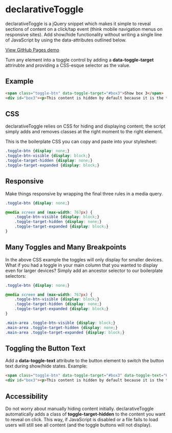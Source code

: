 declarativeToggle
=================

declarativeToggle is a jQuery snippet which makes it simple to reveal sections of content on a click/tap event (think mobile navigation menus on responsive sites). Add show/hide functionality without writing a single line of JavaScript by using the data-attributes outlined below.

[View GitHub Pages demo](http://learnwebcode.github.io/declarativeToggle/)

Turn any element into a toggle control by adding a **data-toggle-target** attrirubte and providing a CSS-esque selector as the value.

Example
------------

```html
<span class="toggle-btn" data-toggle-target="#box3">Show box 3</span>
<div id="box3"><p>This content is hidden by default because it is the target of a toggle button. Clicking on the above span will reveal this content.</p></div>
```

CSS
---
declarativeToggle relies on CSS for hiding and displaying content; the script simply adds and removes classes at the right moment to the right element.

This is the boilerplate CSS you can copy and paste into your stylesheet:

```css
.toggle-btn {display: none;}
.toggle-btn-visible {display: block;}
.toggle-target-hidden {display: none;}
.toggle-target-expanded {display: block;}
```

Responsive
----------	
Make things responsive by wrapping the final three rules in a media query.
```css
.toggle-btn {display: none;}

@media screen and (max-width: 767px) {
	.toggle-btn-visible {display: block;}
	.toggle-target-hidden {display: none;}
	.toggle-target-expanded {display: block;}
}
```
Many Toggles and Many Breakpoints
---------------------------------
In the above CSS example the toggles will only display for smaller devices.  What if you had a toggle in your main column that you wanted to display even for larger devices? Simply add an ancestor selector to our boilerplate selectors:

```css
.toggle-btn {display: none;}

@media screen and (max-width: 767px) {
	.toggle-btn-visible {display: block;}
	.toggle-target-hidden {display: none;}
	.toggle-target-expanded {display: block;}
}

.main-area .toggle-btn-visible {display: block;}
.main-area .toggle-target-hidden {display: none;}
.main-area .toggle-target-expanded {display: block;}
```

Toggling the Button Text
------------------------
Add a **data-toggle-text** attribute to the button element to switch the button text during show/hide states. Example:
```html
<span class="toggle-btn" data-toggle-target="#box3" data-toggle-text="Hide box 3">Show box 3</span>
<div id="box3"><p>This content is hidden by default because it is the target of a toggle button. Clicking on the above span will reveal this content.</div>
```
Accessibility
-------------
Do not worry about manually hiding content initially. declarativeToggle automatically adds a class of **toggle-target-hidden** to the content you want to reveal on click.  This way, if JavaScript is disabled or a file fails to load users will still see all content (and the toggle buttons will not display).
